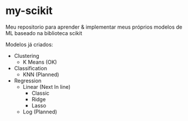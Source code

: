 # my-scikit
Meu repositorio para aprender & implementar meus próprios modelos de ML baseado na biblioteca scikit

Modelos já criados:

- Clustering
  - K Means (OK)
- Classification
  - KNN (Planned)
- Regression
  - Linear (Next In line)
    - Classic
    - Ridge
    - Lasso
  - Log (Planned)
